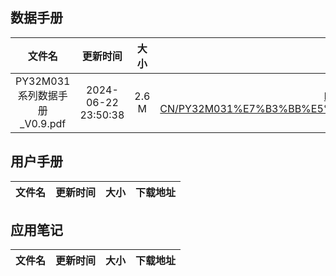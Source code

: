## 数据手册
| 文件名 | 更新时间 | 大小 | 下载地址 |
| :----: | :----: | :----: | :----: |
| PY32M031系列数据手册_V0.9.pdf | 2024-06-22 23:50:38 | 2.6 M | <https://download.py32.org/Datasheet/zh-CN/PY32M031%E7%B3%BB%E5%88%97%E6%95%B0%E6%8D%AE%E6%89%8B%E5%86%8C_V0.9.pdf> |
## 用户手册
| 文件名 | 更新时间 | 大小 | 下载地址 |
| :----: | :----: | :----: | :----: |
## 应用笔记
| 文件名 | 更新时间 | 大小 | 下载地址 |
| :----: | :----: | :----: | :----: |
